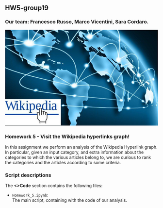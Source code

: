 <H2> HW5-group19</H2>
<H3> Our team: Francesco Russo, Marco Vicentini, Sara Cordaro. </H3>

![Screenshot](wiki_world_link.png)

<H3>Homework 5 - Visit the Wikipedia hyperlinks graph!</H3>
In this assignment we perform an analysis of the Wikipedia Hyperlink graph. In particular, given an input category, and extra information about the categories to which the various articles belong to, we are curious to rank the categories and the articles according to some criteria.

<H3>Script descriptions</H3>
The <b><>Code</b> section contains the following files:

- <code>Homework_5.ipynb</code>:  
  The main script, containing with the code of our analysis.
